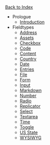 <a href="/6.0" class="rounded-full bg-charcoal-darker text-charcoal-lighter text-center text-sm font-bold hover:text-charcoal-lightest w-full px-4 py-1 block">Back to Index</a>

- Prologue
    - [Introduction](/6.0/fieldtypes/introduction)
- Fieldtypes
    - [Address](/6.0/fieldtypes/address)
    - [Assets](/6.0/fieldtypes/assets)
    - [Checkbox](/6.0/fieldtypes/checkbox)
    - [Code](/6.0/fieldtypes/code)
    - [Content](/6.0/fieldtypes/content)
    - [Country](/6.0/fieldtypes/country)
    - [Date](/6.0/fieldtypes/date)
    - [Entries](/6.0/fieldtypes/entries)
    - [File](/6.0/fieldtypes/file)
    - [Form](/6.0/fieldtypes/form)
    - [Input](/6.0/fieldtypes/input)
    - [Markdown](/6.0/fieldtypes/markdown)
    - [Number](/6.0/fieldtypes/number)
    - [Radio](/6.0/fieldtypes/radio)
    - [Replicator](/6.0/fieldtypes/replicator)
    - [Select](/6.0/fieldtypes/select)
    - [Textarea](/6.0/fieldtypes/textarea)
    - [Time](/6.0/fieldtypes/time)
    - [Toggle](/6.0/fieldtypes/toggle)
    - [US State](/6.0/fieldtypes/usstate)
    - [WYSIWYG](/6.0/fieldtypes/wysiwyg)